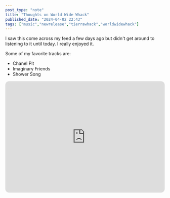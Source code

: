 ```yaml
---
post_type: "note" 
title: "Thoughts on World Wide Whack"
published_date: "2024-04-02 22:43"
tags: ["music","newrelease","tierrawhack","worldwidewhack"]
---
```


I saw this come across my feed a few days ago but didn't get around to listening to it until today. I really enjoyed it. 

Some of my favorite tracks are:

- Chanel Pit
- Imaginary Friends
- Shower Song

<iframe style="border-radius:12px" src="https://open.spotify.com/embed/album/128kgBRYqmfY4EjTOhiDWq?utm_source=generator" width="100%" height="352" frameBorder="0" allowfullscreen="" allow="autoplay; clipboard-write; encrypted-media; fullscreen; picture-in-picture" loading="lazy"></iframe>
